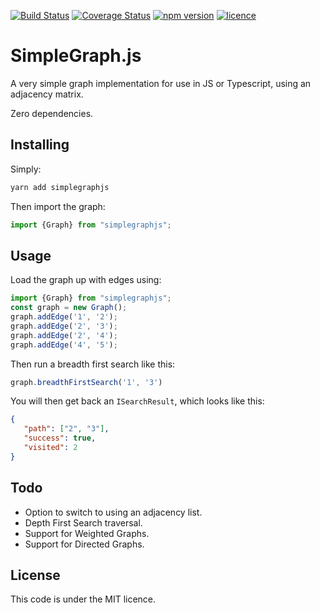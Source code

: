 [![Build Status](https://travis-ci.org/CraigHarley/SimpleGraphJS.svg?branch=master)](https://travis-ci.org/CraigHarley/SimpleGraphJS)
[![Coverage Status](https://coveralls.io/repos/github/CraigHarley/SimpleGraphJS/badge.svg?branch=master)](https://coveralls.io/github/CraigHarley/SimpleGraphJS?branch=master)
[![npm version](https://badge.fury.io/js/simplegraphjs.svg)](https://badge.fury.io/js/simplegraphjs)
[![licence](https://img.shields.io/pypi/l/gita.svg?style=flat)](https://github.com/CraigHarley/SimpleGraphJS/blob/master/LICENSE)

# SimpleGraph.js

A very simple graph implementation for use in JS or Typescript, using an adjacency matrix.

Zero dependencies.

## Installing

Simply:
```bash
yarn add simplegraphjs
```

Then import the graph:
```typescript
import {Graph} from "simplegraphjs";
```

## Usage
Load the graph up with edges using:
```typescript
import {Graph} from "simplegraphjs";
const graph = new Graph();
graph.addEdge('1', '2');
graph.addEdge('2', '3');
graph.addEdge('2', '4');
graph.addEdge('4', '5');
```

Then run a breadth first search like this:
```typescript
graph.breadthFirstSearch('1', '3')
```

You will then get back an `ISearchResult`, which looks like this:
```json
{
   "path": ["2", "3"],
   "success": true,
   "visited": 2
}
```

## Todo
- Option to switch to using an adjacency list.
- Depth First Search traversal.
- Support for Weighted Graphs.
- Support for Directed Graphs.

## License
This code is under the MIT licence.

